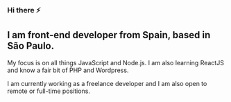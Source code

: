 ### Hi there ⚡

<!--
**jorgeberen/jorgeberen** is a ✨ _special_ ✨ repository because its `README.md` (this file) appears on your GitHub profile.

Here are some ideas to get you started:

- 🔭 I’m currently working on ...
- 🌱 I’m currently learning ...
- 👯 I’m looking to collaborate on ...
- 🤔 I’m looking for help with ...
- 💬 Ask me about ...
- 📫 How to reach me: ...
- 😄 Pronouns: ...
- ⚡ Fun fact: ...
-->

## I am front-end developer from Spain, based in São Paulo.

My focus is on all things JavaScript and Node.js. 
I am also learning ReactJS and know a fair bit of PHP and Wordpress. 

I am currently working as a freelance developer and I am also open to remote or full-time positions. 


